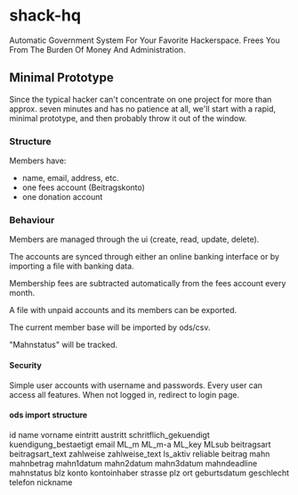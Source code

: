 # shack-hq

Automatic Government System For Your Favorite Hackerspace. Frees You From The Burden Of Money And Administration.

## Minimal Prototype

Since the typical hacker can't concentrate on one project for more than approx. seven minutes and has no patience at all, we'll start with a rapid, minimal prototype, and then probably throw it out of the window.

### Structure

Members have:
  - name, email, address, etc.
  - one fees account (Beitragskonto)
  - one donation account

### Behaviour

Members are managed through the ui (create, read, update, delete).

The accounts are synced through either an online banking interface or by importing a file with banking data.

Membership fees are subtracted automatically from the fees account every month.

A file with unpaid accounts and its members can be exported.

The current member base will be imported by ods/csv.

"Mahnstatus" will be tracked.

#### Security

Simple user accounts with username and passwords. Every user can access all features.
When not logged in, redirect to login page.

#### ods import structure

id	name	vorname	eintritt	austritt	schritflich_gekuendigt	kuendigung_bestaetigt	email	ML_m	ML_m-a	ML_key	MLsub	beitragsart	beitragsart_text	zahlweise	zahlweise_text	ls_aktiv	reliable	beitrag	mahn	mahnbetrag	mahn1datum	mahn2datum	mahn3datum	mahndeadline	mahnstatus	blz	konto	kontoinhaber	strasse	plz	ort	geburtsdatum	geschlecht	telefon	nickname